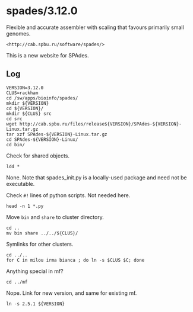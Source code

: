 spades/3.12.0
=============

Flexible and accurate assembler with scaling that favours primarily small
genomes.

    <http://cab.spbu.ru/software/spades/>

This is a new website for SPAdes.

Log
---

    VERSION=3.12.0
    CLUS=rackham
    cd /sw/apps/bioinfo/spades/
    mkdir ${VERSION}
    cd ${VERSION}/
    mkdir ${CLUS} src
    cd src
    wget http://cab.spbu.ru/files/release${VERSION}/SPAdes-${VERSION}-Linux.tar.gz
    tar xzf SPAdes-${VERSION}-Linux.tar.gz 
    cd SPAdes-${VERSION}-Linux/
    cd bin/

Check for shared objects.

    ldd *

None.  Note that spades_init.py is a locally-used package and need not be executable.

Check `#!` lines of python scripts.  Not needed here.

    head -n 1 *.py

Move `bin` and `share` to cluster directory.

    cd ..
    mv bin share ../../${CLUS}/

Symlinks for other clusters.

    cd ../..
    for C in milou irma bianca ; do ln -s $CLUS $C; done

Anything special in mf?

    cd ../mf

Nope.  Link for new version, and same for existing mf.

    ln -s 2.5.1 ${VERSION}

